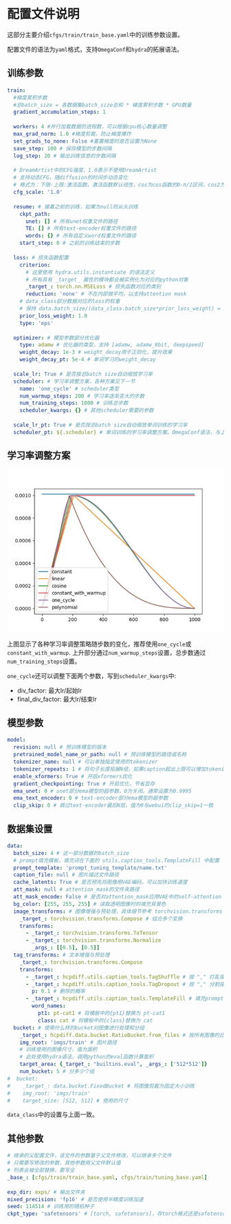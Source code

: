 # 配置文件说明

这部分主要介绍```cfgs/train/train_base.yaml```中的训练参数设置。

配置文件的语法为```yaml```格式，支持```OmegaConf```和```hydra```的拓展语法。

## 训练参数

```yaml
train:
  #梯度累积步数
  #总batch_size = 各数据集batch_size总和 * 梯度累积步数 * GPU数量
  gradient_accumulation_steps: 1
  
  workers: 4 #并行加载数据的进程数，可以根据cpu核心数量调整
  max_grad_norm: 1.0 #梯度剪裁，防止梯度爆炸
  set_grads_to_none: False #重置梯度时是否设置为None
  save_step: 100 # 保存模型的步数间隔
  log_step: 20 # 输出训练信息的步数间隔
  
  # DreamArtist中的CFG强度，1.0表示不使用DreamArtist
  # 支持动态CFG，随diffusion的时间步动态变化
  # 格式为：下限-上限:激活函数。激活函数默认线性，cos为cos函数的0-π/2区间，cos2为cos函数的π/2-π区间
  cfg_scale: '1.0' 

  resume: # 接着之前的训练，如果为null则从头训练
    ckpt_path:
      unet: [] # 所有unet权重文件的路径
      TE: [] # 所有text-encoder权重文件的路径
      words: {} # 所有自定义word权重文件的路径
    start_step: 0 # 之前的训练结束的步数

  loss: # 损失函数配置
    criterion:
      # 这里使用 hydra.utils.instantiate 的语法定义
      # 所有具有 _target_ 属性的模块都会被实例化为对应的python对象
      _target_: torch.nn.MSELoss # 损失函数对应的类别
      reduction: 'none' # 不在内部做平均，以支持attention mask
    # data_class部分数据对应的loss的权重
    # 保持 data.batch_size/(data_class.batch_size*prior_loss_weight) = 4/1可以得到较好的效果
    prior_loss_weight: 1.0 
    type: 'eps'

  optimizer: # 模型参数部分优化器
    type: adamw # 优化器的类型，支持 [adamw, adamw_8bit, deepspeed]
    weight_decay: 1e-3 # weight_decay用于正则化，提升效果
    weight_decay_pt: 5e-4 # 单词学习的weight_decay

  scale_lr: True # 是否按总batch size自动缩放学习率
  scheduler: # 学习率调整方案，各种方案见下一节
    name: 'one_cycle' # scheduler类型
    num_warmup_steps: 200 # 学习率逐渐变大的步数
    num_training_steps: 1000 # 训练总步数
    scheduler_kwargs: {} # 其他scheduler需要的参数

  scale_lr_pt: True # 是否按总batch size自动缩放单词训练的学习率
  scheduler_pt: ${.scheduler} # 单词训练的学习率调整方案。OmegaConf语法，与上面的scheduler内容一致
```

## 学习率调整方案

![](../imgs/lr.webp)

上图显示了各种学习率调整策略随步数的变化，推荐使用```one_cycle```或```constant_with_warmup```.
上升部分通过```num_warmup_steps```设置，总步数通过```num_training_steps```设置。

```one_cycle```还可以调整下面两个参数，写到```scheduler_kwargs```中:
+ div_factor: 最大lr/起始lr
+ final_div_factor: 最大lr/结束lr

## 模型参数

```yaml
model:
  revision: null # 预训练模型的版本
  pretrained_model_name_or_path: null # 预训练模型的路径或名称
  tokenizer_name: null # 可以单独指定使用的tokenizer
  tokenizer_repeats: 1 # 将句子长度拓展N倍，如果caption超出上限可以增加tokenizer_repeats
  enable_xformers: True # 开启xformers优化
  gradient_checkpointing: True # 开启优化，节省显存
  ema_unet: 0 # unet部分ema模型的超参数，0为关闭。通常设置为0.9995
  ema_text_encoder: 0 # text-encoder部分ema模型的超参数
  clip_skip: 0 # 跳过text-encoder最后N层，值为0与webui的clip_skip=1一致
```

## 数据集设置

```yaml
data:
  batch_size: 4 # 这一部分数据的batch_size
  # prompt填充模板，填充词在下面的 utils.caption_tools.TemplateFill 中配置
  prompt_template: 'prompt_tuning_template/name.txt'
  caption_file: null # 图片描述文件路径
  cache_latents: True # 是否预先将图像用VAE编码，可以加快训练速度
  att_mask: null # attention_mask的文件夹路径
  att_mask_encode: False # 是否对attention_mask应用VAE中的self-attention
  bg_color: [255, 255, 255] # 读取透明图像时的填充背景色
  image_transforms: # 图像增强与预处理，具体细节参考 torchvision.transforms
    _target_: torchvision.transforms.Compose # 组合多个变换
    transforms:
      - _target_: torchvision.transforms.ToTensor
      - _target_: torchvision.transforms.Normalize
        _args_: [[0.5], [0.5]]
  tag_transforms: # 文本增强与预处理
    _target_: torchvision.transforms.Compose
    transforms:
      - _target_: hcpdiff.utils.caption_tools.TagShuffle # 按 "," 打乱描述的顺序
      - _target_: hcpdiff.utils.caption_tools.TagDropout # 按 "," 分割描述，随机删除
        p: 0.1 # 删除的概率
      - _target_: hcpdiff.utils.caption_tools.TemplateFill # 填充prompt模板，每次随机从模板文件中抽取一行
        word_names:
          pt1: pt-cat1 # 将模板中的{pt1}替换为 pt-cat1
          class: cat # 将模板中的{class}替换为 cat
  bucket: # 使用什么样的bucket对图像进行处理和分组
    _target_: hcpdiff.data.bucket.RatioBucket.from_files # 按所有图像的比例自动聚类分组，尽可能避免切图
    img_root: 'imgs/train' # 图片路径
    # 训练使用的图像尺寸，值为面积
    # 此处使用hydra语法，调用python的eval函数计算面积
    target_area: {_target_: "builtins.eval", _args_: ['512*512']}
    num_bucket: 5 # 分多少个组
#  bucket:
#    _target_: data.bucket.FixedBucket # 将图像剪裁为固定大小训练
#    img_root: 'imgs/train'
#    target_size: [512, 512] # 使用的尺寸
```

```data_class```中的设置与上面一致。

## 其他参数
```yaml
# 继承的父配置文件，该文件的参数基于父文件修改，可以继承多个文件
# 只需要写修改的参数，其他参数用父文件默认值
# 列表会被全部替换，要写全
_base_: [cfgs/train/train_base.yaml, cfgs/train/tuning_base.yaml]

exp_dir: exps/ # 输出文件夹
mixed_precision: 'fp16' # 是否使用半精度训练加速
seed: 114514 # 训练用的随机种子
ckpt_type: 'safetensors' # [torch, safetensors]，存torch格式还是safetensors格式
```